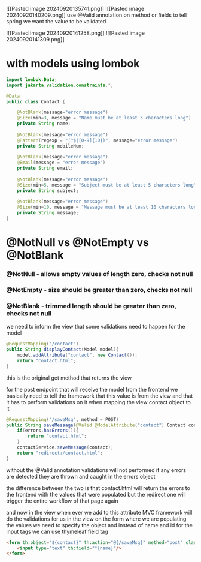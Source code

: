 ![[Pasted image 20240920135741.png]]
![[Pasted image 20240920140209.png]]
use @Valid annotation on method or fields to tell spring we want the value to be validated

![[Pasted image 20240920141258.png]]
![[Pasted image 20240920141309.png]]

# with models using lombok
```java
import lombok.Data;
import jakarta.validation.constraints.*;

@Data
public class Contact {

	@NotBlank(message="error message")
	@Size(min=3, message = "Name must be at least 3 characters long")
	private String name;
	
	@NotBlank(message="error message")
	@Pattern(regexp = "(^$|[0-9]{10})", message="error message")
	private String mobileNum;
	
	@NotBlank(message="error message")
	@Email(message = "error message")
	private String email;
	
	@NotBlank(message="error message")
	@Size(min=5, message = "Subject must be at least 5 characters long")
	private String subject;
	
	@NotBlank(message="error message")
	@Size(min=10, message = "Message must be at least 10 characters long")
	private String message;
}
```
# @NotNull vs @NotEmpty vs @NotBlank
### @NotNull - allows empty values of length zero, checks not null
### @NotEmpty - size should be greater than zero, checks not null
### @NotBlank - trimmed length should be greater than zero, checks not null

we need to inform the view that some validations need to happen for the model 
```java
@RequestMapping("/contact")
public String displayContact(Model model){
	model.addAttribute("contact", new Contact());
	return "contact.html";
}
```
this is the original get method that returns the view

for the post endpoint that will receive the model from the frontend
we basically need to tell the framework that this value is from the view and that it has to perform validations on it when mapping the view contact object to it
```java
@RequestMapping("/saveMsg", method = POST)
public String saveMessage(@Valid @ModelAttribute("contact") Contact contact, Errors errors){
	if(errors.hasErrors()){
		return "contact.html";
	}
	contactService.saveMessage(contact);
	return "redirect:/contact.html";
}
```
without the @Valid annotation validations will not performed
if any errors are detected they are thrown and caught in the errors object

the difference between the two is that contact.html will return the errors to the frontend with the values that were populated
but the redirect one will trigger the entire workflow of that page again

and now in the view when ever we add to this attribute MVC framework will do the validations for us
in the view on the form where we are populating the values we need to specify the object
and instead of name and id for the input tags we can use thymeleaf field tag
```html
<form th:object="${contact}" th:action="@{/saveMsg}" method="post" class="signin-form">
	<input type="text" th:field="*{name}"/>
</form>
```
